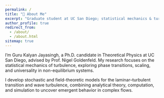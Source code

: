 ```yaml
---
permalink: /
title: "👋 About Me"
excerpt: "Graduate student at UC San Diego; statistical mechanics & turbulence."
author_profile: true
redirect_from:
  - /about/
  - /about.html
sitemap: true
---
```

I’m Guru Kalyan Jayasingh, a Ph.D. candidate in Theoretical Physics at UC San Diego, advised by Prof. Nigel Goldenfeld. My research focuses on the statistical mechanics of turbulence, exploring phase transitions, scaling, and universality in non-equilibrium systems.

I develop stochastic and field-theoretic models for the laminar–turbulent transition and wave turbulence, combining analytical theory, computation, and simulation to uncover emergent behavior in complex flows.





<!--
m **Guru Kalyan Jayasingh**, a PhD candidate in Theoretical Physics at UC San Diego, working with **Prof. Nigel Goldenfeld** on the statistical mechanics of turbulence.

My research focuses on phase transitions and emergent phenomena in non-equilibrium systems, spanning topics like transition to turbulence in shear flows, spontaneous stochasticity, and wave turbulence.



Beyond physics, I’m deeply interested in the computational side of complex systems — building stochastic simulations, field-theoretic models, and machine learning pipelines to uncover universal behavior in turbulence and pattern formation.

------

### 🔬 Academic Interests

- Turbulence & Statistical Mechanics
- Renormalization group 
- Nonlinear Dynamics & Critical Phenomena
- Computational Physics (C++, Python, Julia)
- Machine Learning & Quantitative Modeling
-->



